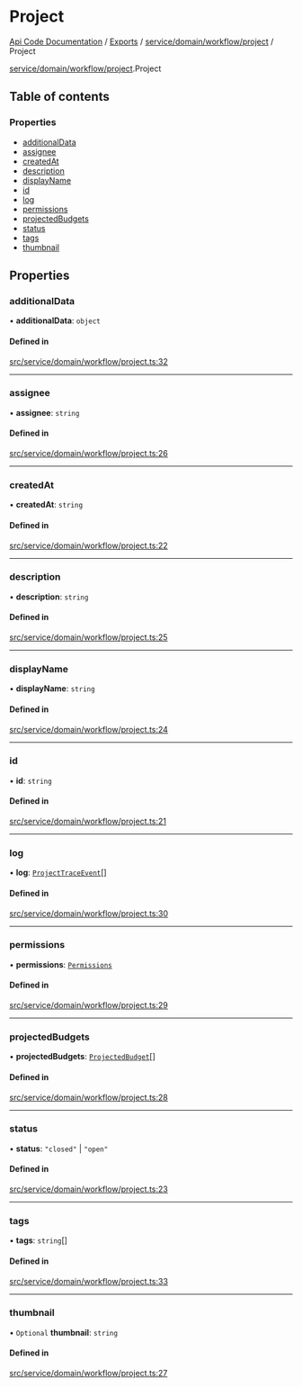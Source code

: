 # Project
 
[Api Code Documentation](../README.md) / [Exports](../modules.md) / [service/domain/workflow/project](../modules/service_domain_workflow_project.md) / Project

[service/domain/workflow/project](../modules/service_domain_workflow_project.md).Project

## Table of contents

### Properties

- [additionalData](service_domain_workflow_project.Project.md#additionaldata)
- [assignee](service_domain_workflow_project.Project.md#assignee)
- [createdAt](service_domain_workflow_project.Project.md#createdat)
- [description](service_domain_workflow_project.Project.md#description)
- [displayName](service_domain_workflow_project.Project.md#displayname)
- [id](service_domain_workflow_project.Project.md#id)
- [log](service_domain_workflow_project.Project.md#log)
- [permissions](service_domain_workflow_project.Project.md#permissions)
- [projectedBudgets](service_domain_workflow_project.Project.md#projectedbudgets)
- [status](service_domain_workflow_project.Project.md#status)
- [tags](service_domain_workflow_project.Project.md#tags)
- [thumbnail](service_domain_workflow_project.Project.md#thumbnail)

## Properties

### additionalData

• **additionalData**: `object`

#### Defined in

[src/service/domain/workflow/project.ts:32](https://github.com/openkfw/TruBudget/blob/648f2bb/api/src/service/domain/workflow/project.ts#L32)

___

### assignee

• **assignee**: `string`

#### Defined in

[src/service/domain/workflow/project.ts:26](https://github.com/openkfw/TruBudget/blob/648f2bb/api/src/service/domain/workflow/project.ts#L26)

___

### createdAt

• **createdAt**: `string`

#### Defined in

[src/service/domain/workflow/project.ts:22](https://github.com/openkfw/TruBudget/blob/648f2bb/api/src/service/domain/workflow/project.ts#L22)

___

### description

• **description**: `string`

#### Defined in

[src/service/domain/workflow/project.ts:25](https://github.com/openkfw/TruBudget/blob/648f2bb/api/src/service/domain/workflow/project.ts#L25)

___

### displayName

• **displayName**: `string`

#### Defined in

[src/service/domain/workflow/project.ts:24](https://github.com/openkfw/TruBudget/blob/648f2bb/api/src/service/domain/workflow/project.ts#L24)

___

### id

• **id**: `string`

#### Defined in

[src/service/domain/workflow/project.ts:21](https://github.com/openkfw/TruBudget/blob/648f2bb/api/src/service/domain/workflow/project.ts#L21)

___

### log

• **log**: [`ProjectTraceEvent`](service_domain_workflow_project_trace_event.ProjectTraceEvent.md)[]

#### Defined in

[src/service/domain/workflow/project.ts:30](https://github.com/openkfw/TruBudget/blob/648f2bb/api/src/service/domain/workflow/project.ts#L30)

___

### permissions

• **permissions**: [`Permissions`](../modules/service_domain_permissions.md#permissions)

#### Defined in

[src/service/domain/workflow/project.ts:29](https://github.com/openkfw/TruBudget/blob/648f2bb/api/src/service/domain/workflow/project.ts#L29)

___

### projectedBudgets

• **projectedBudgets**: [`ProjectedBudget`](service_domain_workflow_projected_budget.ProjectedBudget.md)[]

#### Defined in

[src/service/domain/workflow/project.ts:28](https://github.com/openkfw/TruBudget/blob/648f2bb/api/src/service/domain/workflow/project.ts#L28)

___

### status

• **status**: ``"closed"`` \| ``"open"``

#### Defined in

[src/service/domain/workflow/project.ts:23](https://github.com/openkfw/TruBudget/blob/648f2bb/api/src/service/domain/workflow/project.ts#L23)

___

### tags

• **tags**: `string`[]

#### Defined in

[src/service/domain/workflow/project.ts:33](https://github.com/openkfw/TruBudget/blob/648f2bb/api/src/service/domain/workflow/project.ts#L33)

___

### thumbnail

• `Optional` **thumbnail**: `string`

#### Defined in

[src/service/domain/workflow/project.ts:27](https://github.com/openkfw/TruBudget/blob/648f2bb/api/src/service/domain/workflow/project.ts#L27)
